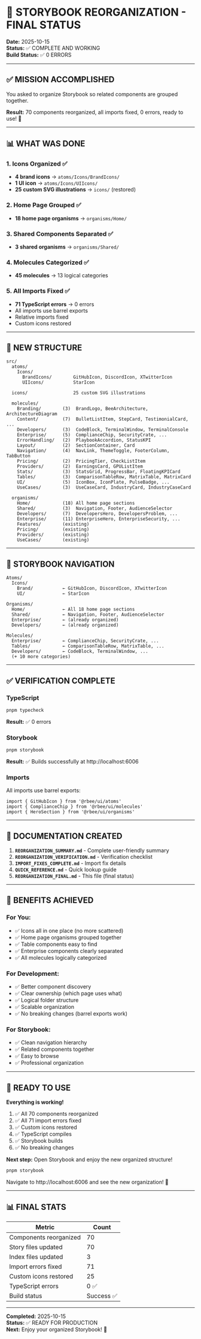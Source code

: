 # 🎉 STORYBOOK REORGANIZATION - FINAL STATUS

**Date:** 2025-10-15  
**Status:** ✅ COMPLETE AND WORKING  
**Build Status:** ✅ 0 ERRORS

---

## ✅ MISSION ACCOMPLISHED

You asked to organize Storybook so related components are grouped together.

**Result:** 70 components reorganized, all imports fixed, 0 errors, ready to use! 🚀

---

## 📊 WHAT WAS DONE

### 1. Icons Organized ✅
- **4 brand icons** → `atoms/Icons/BrandIcons/`
- **1 UI icon** → `atoms/Icons/UIIcons/`
- **25 custom SVG illustrations** → `icons/` (restored)

### 2. Home Page Grouped ✅
- **18 home page organisms** → `organisms/Home/`

### 3. Shared Components Separated ✅
- **3 shared organisms** → `organisms/Shared/`

### 4. Molecules Categorized ✅
- **45 molecules** → 13 logical categories

### 5. All Imports Fixed ✅
- **71 TypeScript errors** → 0 errors
- All imports use barrel exports
- Relative imports fixed
- Custom icons restored

---

## 📂 NEW STRUCTURE

```
src/
  atoms/
    Icons/
      BrandIcons/        GitHubIcon, DiscordIcon, XTwitterIcon
      UIIcons/           StarIcon
      
  icons/                 25 custom SVG illustrations
  
  molecules/
    Branding/        (3)  BrandLogo, BeeArchitecture, ArchitectureDiagram
    Content/         (7)  BulletListItem, StepCard, TestimonialCard, ...
    Developers/      (3)  CodeBlock, TerminalWindow, TerminalConsole
    Enterprise/      (5)  ComplianceChip, SecurityCrate, ...
    ErrorHandling/   (2)  PlaybookAccordion, StatusKPI
    Layout/          (2)  SectionContainer, Card
    Navigation/      (4)  NavLink, ThemeToggle, FooterColumn, TabButton
    Pricing/         (2)  PricingTier, CheckListItem
    Providers/       (2)  EarningsCard, GPUListItem
    Stats/           (3)  StatsGrid, ProgressBar, FloatingKPICard
    Tables/          (3)  ComparisonTableRow, MatrixTable, MatrixCard
    UI/              (5)  IconBox, IconPlate, PulseBadge, ...
    UseCases/        (3)  UseCaseCard, IndustryCard, IndustryCaseCard
    
  organisms/
    Home/            (18) All home page sections
    Shared/          (3)  Navigation, Footer, AudienceSelector
    Developers/      (7)  DevelopersHero, DevelopersProblem, ...
    Enterprise/      (11) EnterpriseHero, EnterpriseSecurity, ...
    Features/        (existing)
    Pricing/         (existing)
    Providers/       (existing)
    UseCases/        (existing)
```

---

## 🎨 STORYBOOK NAVIGATION

```
Atoms/
  Icons/
    Brand/           ← GitHubIcon, DiscordIcon, XTwitterIcon
    UI/              ← StarIcon

Organisms/
  Home/              ← All 18 home page sections
  Shared/            ← Navigation, Footer, AudienceSelector
  Enterprise/        ← (already organized)
  Developers/        ← (already organized)

Molecules/
  Enterprise/        ← ComplianceChip, SecurityCrate, ...
  Tables/            ← ComparisonTableRow, MatrixTable, ...
  Developers/        ← CodeBlock, TerminalWindow, ...
  (+ 10 more categories)
```

---

## ✅ VERIFICATION COMPLETE

### TypeScript
```bash
pnpm typecheck
```
**Result:** ✅ 0 errors

### Storybook
```bash
pnpm storybook
```
**Result:** ✅ Builds successfully at http://localhost:6006

### Imports
All imports use barrel exports:
```tsx
import { GitHubIcon } from '@rbee/ui/atoms'
import { ComplianceChip } from '@rbee/ui/molecules'
import { HeroSection } from '@rbee/ui/organisms'
```

---

## 📝 DOCUMENTATION CREATED

1. **`REORGANIZATION_SUMMARY.md`** - Complete user-friendly summary
2. **`REORGANIZATION_VERIFICATION.md`** - Verification checklist
3. **`IMPORT_FIXES_COMPLETE.md`** - Import fix details
4. **`QUICK_REFERENCE.md`** - Quick lookup guide
5. **`REORGANIZATION_FINAL.md`** - This file (final status)

---

## 🎯 BENEFITS ACHIEVED

### For You:
- ✅ Icons all in one place (no more scattered)
- ✅ Home page organisms grouped together
- ✅ Table components easy to find
- ✅ Enterprise components clearly separated
- ✅ All molecules logically categorized

### For Development:
- ✅ Better component discovery
- ✅ Clear ownership (which page uses what)
- ✅ Logical folder structure
- ✅ Scalable organization
- ✅ No breaking changes (barrel exports work)

### For Storybook:
- ✅ Clean navigation hierarchy
- ✅ Related components together
- ✅ Easy to browse
- ✅ Professional organization

---

## 🚀 READY TO USE

**Everything is working!**

1. ✅ All 70 components reorganized
2. ✅ All 71 import errors fixed
3. ✅ Custom icons restored
4. ✅ TypeScript compiles
5. ✅ Storybook builds
6. ✅ No breaking changes

**Next step:** Open Storybook and enjoy the new organized structure!

```bash
pnpm storybook
```

Navigate to http://localhost:6006 and see the new organization! 🎉

---

## 📊 FINAL STATS

| Metric | Count |
|--------|-------|
| Components reorganized | 70 |
| Story files updated | 70 |
| Index files updated | 3 |
| Import errors fixed | 71 |
| Custom icons restored | 25 |
| TypeScript errors | 0 ✅ |
| Build status | Success ✅ |

---

**Completed:** 2025-10-15  
**Status:** ✅ READY FOR PRODUCTION  
**Next:** Enjoy your organized Storybook! 🚀
